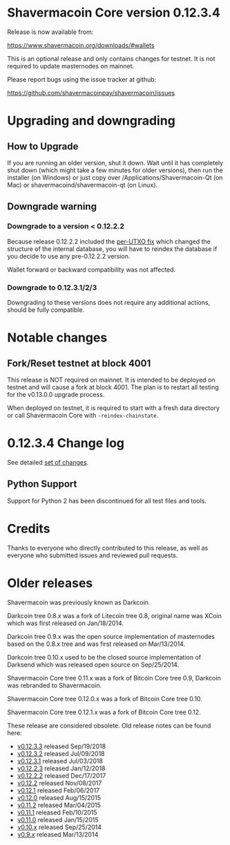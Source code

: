 Shavermacoin Core version 0.12.3.4
==========================

Release is now available from:

  <https://www.shavermacoin.org/downloads/#wallets>

This is an optional release and only contains changes for testnet. It is not required to update masternodes on mainnet.

Please report bugs using the issue tracker at github:

  <https://github.com/shavermacoinpay/shavermacoin/issues>


Upgrading and downgrading
=========================

How to Upgrade
--------------

If you are running an older version, shut it down. Wait until it has completely
shut down (which might take a few minutes for older versions), then run the
installer (on Windows) or just copy over /Applications/Shavermacoin-Qt (on Mac) or
shavermacoind/shavermacoin-qt (on Linux).

Downgrade warning
-----------------

### Downgrade to a version < 0.12.2.2

Because release 0.12.2.2 included the [per-UTXO fix](release-notes/shavermacoin/release-notes-0.12.2.2.md#per-utxo-fix)
which changed the structure of the internal database, you will have to reindex
the database if you decide to use any pre-0.12.2.2 version.

Wallet forward or backward compatibility was not affected.

### Downgrade to 0.12.3.1/2/3

Downgrading to these versions does not require any additional actions, should be
fully compatible.


Notable changes
===============

Fork/Reset testnet at block 4001
--------------------------------

This release is NOT required on mainnet. It is intended to be deployed on testnet and will cause a fork at block 4001.
The plan is to restart all testing for the v0.13.0.0 upgrade process.

When deployed on testnet, it is required to start with a fresh data directory or call Shavermacoin Core with `-reindex-chainstate`.

0.12.3.4 Change log
===================

See detailed [set of changes](https://github.com/shavermacoinpay/shavermacoin/compare/v0.12.3.3...shavermacoinpay:v0.12.3.4).

Python Support
--------------

Support for Python 2 has been discontinued for all test files and tools.

Credits
=======

Thanks to everyone who directly contributed to this release,
as well as everyone who submitted issues and reviewed pull requests.


Older releases
==============

Shavermacoin was previously known as Darkcoin.

Darkcoin tree 0.8.x was a fork of Litecoin tree 0.8, original name was XCoin
which was first released on Jan/18/2014.

Darkcoin tree 0.9.x was the open source implementation of masternodes based on
the 0.8.x tree and was first released on Mar/13/2014.

Darkcoin tree 0.10.x used to be the closed source implementation of Darksend
which was released open source on Sep/25/2014.

Shavermacoin Core tree 0.11.x was a fork of Bitcoin Core tree 0.9,
Darkcoin was rebranded to Shavermacoin.

Shavermacoin Core tree 0.12.0.x was a fork of Bitcoin Core tree 0.10.

Shavermacoin Core tree 0.12.1.x was a fork of Bitcoin Core tree 0.12.

These release are considered obsolete. Old release notes can be found here:

- [v0.12.3.3](https://github.com/shavermacoinpay/shavermacoin/blob/master/doc/release-notes/shavermacoin/release-notes-0.12.3.3.md) released Sep/19/2018
- [v0.12.3.2](https://github.com/shavermacoinpay/shavermacoin/blob/master/doc/release-notes/shavermacoin/release-notes-0.12.3.2.md) released Jul/09/2018
- [v0.12.3.1](https://github.com/shavermacoinpay/shavermacoin/blob/master/doc/release-notes/shavermacoin/release-notes-0.12.3.1.md) released Jul/03/2018
- [v0.12.2.3](https://github.com/shavermacoinpay/shavermacoin/blob/master/doc/release-notes/shavermacoin/release-notes-0.12.2.3.md) released Jan/12/2018
- [v0.12.2.2](https://github.com/shavermacoinpay/shavermacoin/blob/master/doc/release-notes/shavermacoin/release-notes-0.12.2.2.md) released Dec/17/2017
- [v0.12.2](https://github.com/shavermacoinpay/shavermacoin/blob/master/doc/release-notes/shavermacoin/release-notes-0.12.2.md) released Nov/08/2017
- [v0.12.1](https://github.com/shavermacoinpay/shavermacoin/blob/master/doc/release-notes/shavermacoin/release-notes-0.12.1.md) released Feb/06/2017
- [v0.12.0](https://github.com/shavermacoinpay/shavermacoin/blob/master/doc/release-notes/shavermacoin/release-notes-0.12.0.md) released Aug/15/2015
- [v0.11.2](https://github.com/shavermacoinpay/shavermacoin/blob/master/doc/release-notes/shavermacoin/release-notes-0.11.2.md) released Mar/04/2015
- [v0.11.1](https://github.com/shavermacoinpay/shavermacoin/blob/master/doc/release-notes/shavermacoin/release-notes-0.11.1.md) released Feb/10/2015
- [v0.11.0](https://github.com/shavermacoinpay/shavermacoin/blob/master/doc/release-notes/shavermacoin/release-notes-0.11.0.md) released Jan/15/2015
- [v0.10.x](https://github.com/shavermacoinpay/shavermacoin/blob/master/doc/release-notes/shavermacoin/release-notes-0.10.0.md) released Sep/25/2014
- [v0.9.x](https://github.com/shavermacoinpay/shavermacoin/blob/master/doc/release-notes/shavermacoin/release-notes-0.9.0.md) released Mar/13/2014

